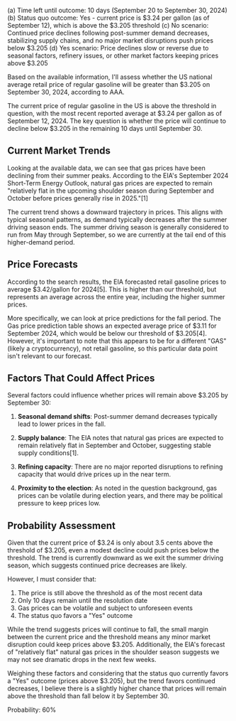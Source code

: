 (a) Time left until outcome: 10 days (September 20 to September 30, 2024)
(b) Status quo outcome: Yes - current price is $3.24 per gallon (as of September 12), which is above the $3.205 threshold
(c) No scenario: Continued price declines following post-summer demand decreases, stabilizing supply chains, and no major market disruptions push prices below $3.205
(d) Yes scenario: Price declines slow or reverse due to seasonal factors, refinery issues, or other market factors keeping prices above $3.205

Based on the available information, I'll assess whether the US national average retail price of regular gasoline will be greater than $3.205 on September 30, 2024, according to AAA.

The current price of regular gasoline in the US is above the threshold in question, with the most recent reported average at $3.24 per gallon as of September 12, 2024. The key question is whether the price will continue to decline below $3.205 in the remaining 10 days until September 30.

## Current Market Trends

Looking at the available data, we can see that gas prices have been declining from their summer peaks. According to the EIA's September 2024 Short-Term Energy Outlook, natural gas prices are expected to remain "relatively flat in the upcoming shoulder season during September and October before prices generally rise in 2025."[1]

The current trend shows a downward trajectory in prices. This aligns with typical seasonal patterns, as demand typically decreases after the summer driving season ends. The summer driving season is generally considered to run from May through September, so we are currently at the tail end of this higher-demand period.

## Price Forecasts

According to the search results, the EIA forecasted retail gasoline prices to average $3.42/gallon for 2024[5]. This is higher than our threshold, but represents an average across the entire year, including the higher summer prices.

More specifically, we can look at price predictions for the fall period. The Gas price prediction table shows an expected average price of $3.11 for September 2024, which would be below our threshold of $3.205[4]. However, it's important to note that this appears to be for a different "GAS" (likely a cryptocurrency), not retail gasoline, so this particular data point isn't relevant to our forecast.

## Factors That Could Affect Prices

Several factors could influence whether prices will remain above $3.205 by September 30:

1. **Seasonal demand shifts**: Post-summer demand decreases typically lead to lower prices in the fall.

2. **Supply balance**: The EIA notes that natural gas prices are expected to remain relatively flat in September and October, suggesting stable supply conditions[1].

3. **Refining capacity**: There are no major reported disruptions to refining capacity that would drive prices up in the near term.

4. **Proximity to the election**: As noted in the question background, gas prices can be volatile during election years, and there may be political pressure to keep prices low.

## Probability Assessment

Given that the current price of $3.24 is only about 3.5 cents above the threshold of $3.205, even a modest decline could push prices below the threshold. The trend is currently downward as we exit the summer driving season, which suggests continued price decreases are likely.

However, I must consider that:

1. The price is still above the threshold as of the most recent data
2. Only 10 days remain until the resolution date
3. Gas prices can be volatile and subject to unforeseen events
4. The status quo favors a "Yes" outcome

While the trend suggests prices will continue to fall, the small margin between the current price and the threshold means any minor market disruption could keep prices above $3.205. Additionally, the EIA's forecast of "relatively flat" natural gas prices in the shoulder season suggests we may not see dramatic drops in the next few weeks.

Weighing these factors and considering that the status quo currently favors a "Yes" outcome (prices above $3.205), but the trend favors continued decreases, I believe there is a slightly higher chance that prices will remain above the threshold than fall below it by September 30.

Probability: 60%